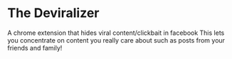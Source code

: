 # The Deviralizer
 A chrome extension that hides viral content/clickbait in facebook
 This lets you concentrate on content you really care about such as
 posts from your friends and family!
